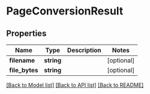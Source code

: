 # PageConversionResult

## Properties
Name | Type | Description | Notes
------------ | ------------- | ------------- | -------------
**filename** | **string** |  | [optional] 
**file_bytes** | **string** |  | [optional] 

[[Back to Model list]](../README.md#documentation-for-models) [[Back to API list]](../README.md#documentation-for-api-endpoints) [[Back to README]](../README.md)


